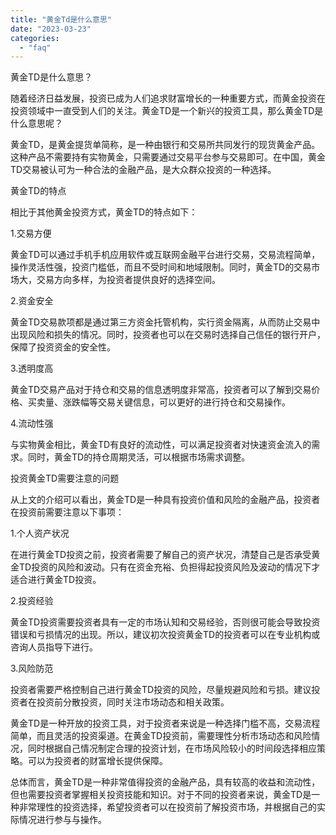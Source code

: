 ```yaml
---
title: "黄金Td是什么意思"
date: "2023-03-23"
categories: 
  - "faq"
---
```


黄金TD是什么意思？

随着经济日益发展，投资已成为人们追求财富增长的一种重要方式，而黄金投资在投资领域中一直受到人们的关注。黄金TD是一个新兴的投资工具，那么黄金TD是什么意思呢？

黄金TD，是黄金提货单简称，是一种由银行和交易所共同发行的现货黄金产品。这种产品不需要持有实物黄金，只需要通过交易平台参与交易即可。在中国，黄金TD交易被认可为一种合法的金融产品，是大众群众投资的一种选择。

黄金TD的特点

相比于其他黄金投资方式，黄金TD的特点如下：

1.交易方便

黄金TD可以通过手机手机应用软件或互联网金融平台进行交易，交易流程简单，操作灵活性强，投资门槛低，而且不受时间和地域限制。同时，黄金TD的交易市场大，交易方向多样，为投资者提供良好的选择空间。

2.资金安全

黄金TD交易款项都是通过第三方资金托管机构，实行资金隔离，从而防止交易中出现风险和损失的情况。同时，投资者也可以在交易时选择自己信任的银行开户，保障了投资资金的安全性。

3.透明度高

黄金TD交易产品对于持仓和交易的信息透明度非常高，投资者可以了解到交易价格、买卖量、涨跌幅等交易关键信息，可以更好的进行持仓和交易操作。

4.流动性强

与实物黄金相比，黄金TD有良好的流动性，可以满足投资者对快速资金流入的需求。同时，黄金TD的持仓周期灵活，可以根据市场需求调整。

投资黄金TD需要注意的问题

从上文的介绍可以看出，黄金TD是一种具有投资价值和风险的金融产品，投资者在投资前需要注意以下事项：

1.个人资产状况

在进行黄金TD投资之前，投资者需要了解自己的资产状况，清楚自己是否承受黄金TD投资的风险和波动。只有在资金充裕、负担得起投资风险及波动的情况下才适合进行黄金TD投资。

2.投资经验

黄金TD投资需要投资者具有一定的市场认知和交易经验，否则很可能会导致投资错误和亏损情况的出现。所以，建议初次投资黄金TD的投资者可以在专业机构或咨询人员指导下进行。

3.风险防范

投资者需要严格控制自己进行黄金TD投资的风险，尽量规避风险和亏损。建议投资者在投资前分散投资，同时关注市场动态和相关政策。

黄金TD是一种开放的投资工具，对于投资者来说是一种选择门槛不高，交易流程简单，而且灵活的投资渠道。在黄金TD投资前，需要理性分析市场动态和风险情况，同时根据自己情况制定合理的投资计划，在市场风险较小的时间段选择相应策略。可以为投资者的财富增长提供保障。

总体而言，黄金TD是一种非常值得投资的金融产品，具有较高的收益和流动性，但也需要投资者掌握相关投资技能和知识。对于不同的投资者来说，黄金TD是一种非常理性的投资选择，希望投资者可以在投资前了解投资市场，并根据自己的实际情况进行参与与操作。
